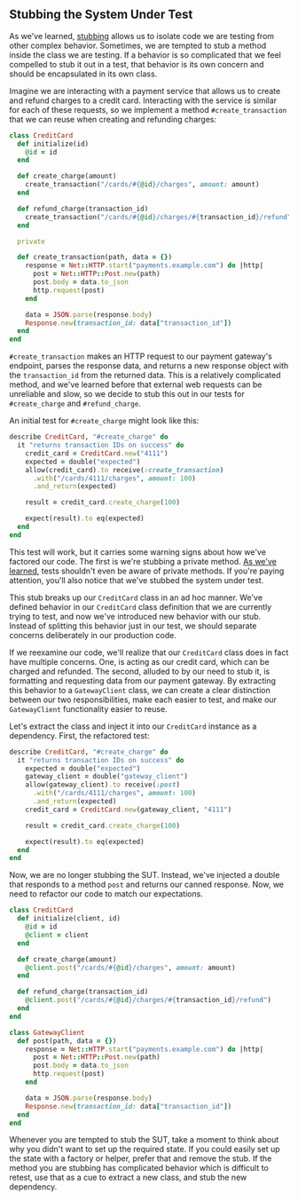 ## Stubbing the System Under Test

As we've learned, [stubbing](#stubbing) allows us to isolate code we are testing
from other complex behavior. Sometimes, we are tempted to stub a method inside
the class we are testing. If a behavior is so complicated that we feel compelled
to stub it out in a test, that behavior is its own concern and should be
encapsulated in its own class.

Imagine we are interacting with a payment service that allows us to create and
refund charges to a credit card. Interacting with the service is similar for
each of these requests, so we implement a method `#create_transaction` that we
can reuse when creating and refunding charges:

```ruby
class CreditCard
  def initialize(id)
    @id = id
  end

  def create_charge(amount)
    create_transaction("/cards/#{@id}/charges", amount: amount)
  end

  def refund_charge(transaction_id)
    create_transaction("/cards/#{@id}/charges/#{transaction_id}/refund")
  end

  private

  def create_transaction(path, data = {})
    response = Net::HTTP.start("payments.example.com") do |http|
      post = Net::HTTP::Post.new(path)
      post.body = data.to_json
      http.request(post)
    end

    data = JSON.parse(response.body)
    Response.new(transaction_id: data["transaction_id"])
  end
end
```

`#create_transaction` makes an HTTP request to our payment gateway's endpoint,
parses the response data, and returns a new response object with the
`transaction_id` from the returned data. This is a relatively complicated
method, and we've learned before that external web requests can be unreliable
and slow, so we decide to stub this out in our tests for `#create_charge`
and `#refund_charge`.

An initial test for `#create_charge` might look like this:

```ruby
describe CreditCard, "#create_charge" do
  it "returns transaction IDs on success" do
    credit_card = CreditCard.new("4111")
    expected = double("expected")
    allow(credit_card).to receive(:create_transaction)
      .with("/cards/4111/charges", amount: 100)
      .and_return(expected)

    result = credit_card.create_charge(100)

    expect(result).to eq(expected)
  end
end
```

This test will work, but it carries some warning signs about how we've factored
our code. The first is we're stubbing a private method. [As we've
learned](#private-methods), tests shouldn't even be aware of private methods. If
you're paying attention, you'll also notice that we've stubbed the system under
test.

This stub breaks up our `CreditCard` class in an ad hoc manner. We've defined
behavior in our `CreditCard` class definition that we are currently trying to
test, and now we've introduced new behavior with our stub. Instead of splitting
this behavior just in our test, we should separate concerns deliberately in our
production code.

If we reexamine our code, we'll realize that our `CreditCard` class does in fact
have multiple concerns. One, is acting as our credit card, which can be charged
and refunded. The second, alluded to by our need to stub it, is formatting and
requesting data from our payment gateway. By extracting this behavior to a
`GatewayClient` class, we can create a clear distinction between our two
responsibilities, make each easier to test, and make our `GatewayClient`
functionality easier to reuse.

Let's extract the class and inject it into our `CreditCard` instance as a
dependency. First, the refactored test:

```ruby
describe CreditCard, "#create_charge" do
  it "returns transaction IDs on success" do
    expected = double("expected")
    gateway_client = double("gateway_client")
    allow(gateway_client).to receive(:post)
      .with("/cards/4111/charges", amount: 100)
      .and_return(expected)
    credit_card = CreditCard.new(gateway_client, "4111")

    result = credit_card.create_charge(100)

    expect(result).to eq(expected)
  end
end
```

Now, we are no longer stubbing the SUT. Instead, we've injected a double
that responds to a method `post` and returns our canned response. Now, we need
to refactor our code to match our expectations.

```ruby
class CreditCard
  def initialize(client, id)
    @id = id
    @client = client
  end

  def create_charge(amount)
    @client.post("/cards/#{@id}/charges", amount: amount)
  end

  def refund_charge(transaction_id)
    @client.post("/cards/#{@id}/charges/#{transaction_id}/refund")
  end
end

class GatewayClient
  def post(path, data = {})
    response = Net::HTTP.start("payments.example.com") do |http|
      post = Net::HTTP::Post.new(path)
      post.body = data.to_json
      http.request(post)
    end

    data = JSON.parse(response.body)
    Response.new(transaction_id: data["transaction_id"])
  end
end
```

Whenever you are tempted to stub the SUT, take a moment to think about why you
didn't want to set up the required state. If you could easily set up the state
with a factory or helper, prefer that and remove the stub. If the method you are
stubbing has complicated behavior which is difficult to retest, use that as a
cue to extract a new class, and stub the new dependency.

